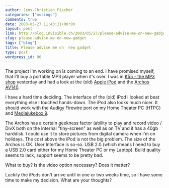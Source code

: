 ```yaml
---
author: Jens-Christian Fischer
categories: ["musings"]
comments: true
date: 2003-05-27 11:43:21+00:00
layout: post
link: http://blog.invisible.ch/2003/05/27/please-advise-me-on-new-gadget/
slug: please-advise-me-on-new-gadget
tags: ["blog"]
title: Please advise me on  new gadget
type: post
wordpress_id: 96
---
```


The project I'm working on is coming to an end. I have promised myself, that I'll buy a portable MP3 player when it's over. I was in [K55 - the MP3 shop](http://www.k55.ch) yesterday and had a look at the (old) [Apple iPod](http://www.apple.com/chde/ipod/) and the [Archos AV140](https://www.k55.ch/shop/index_single.php3?art=257).

I have a hard time deciding. The interface of the (old) iPod I looked at beat everything else I touched hands-down. The iPod also looks much nicer. It should work with the Audigy Firewire port on my Home Theater PC (HTPC) and [Mediajukebox 9](http://www.mediajukebox.com).

The Archos has a certain geekness factor (ability to play and record video / DivX both on the internal "tiny-screen" as well as on TV and it has a 40gb harddisk. I  could use it to store pictures from digital camera when I'm on holidays. The cost above the iPod is not the big problem. The size of the Archos is OK. User Interface is so-so. USB 2.0 (which means I need to buy a USB 2.0 card either for my Home Theater PC or my Laptop). Build quality seems to lack, support seems to be pretty bad.

What to buy? Is the video option necessary? Does it matter? 

Luckily the iPods don't arrive until in one or two weeks time, so I have some time to make my decision. What are your thoughts?
